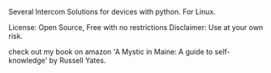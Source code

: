 Several Intercom Solutions for devices with python.  For Linux. 

License: Open Source, Free with no restrictions
Disclaimer: Use at your own risk.

check out my book on amazon 'A Mystic in Maine: A guide to self-knowledge' by Russell Yates.
